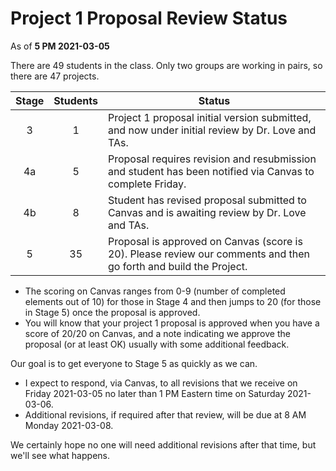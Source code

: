 # Project 1 Proposal Review Status

As of **5 PM 2021-03-05**

There are 49 students in the class. Only two groups are working in pairs, so there are 47 projects.

Stage | Students | Status
:----: | :------: | --------------------------------------------------------------------------------------
3 | 1 | Project 1 proposal initial version submitted, and now under initial review by Dr. Love and TAs.
4a | 5 | Proposal requires revision and resubmission and student has been notified via Canvas to complete Friday.
4b | 8 | Student has revised proposal submitted to Canvas and is awaiting review by Dr. Love and TAs.
5 | 35 | Proposal is approved on Canvas (score is 20). Please review our comments and then go forth and build the Project.

- The scoring on Canvas ranges from 0-9 (number of completed elements out of 10) for those in Stage 4 and then jumps to 20 (for those in Stage 5) once the proposal is approved.
- You will know that your project 1 proposal is approved when you have a score of 20/20 on Canvas, and a note indicating we approve the proposal (or at least OK) usually with some additional feedback. 

Our goal is to get everyone to Stage 5 as quickly as we can.

- I expect to respond, via Canvas, to all revisions that we receive on Friday 2021-03-05 no later than 1 PM Eastern time on Saturday 2021-03-06.
- Additional revisions, if required after that review, will be due at 8 AM Monday 2021-03-08.

We certainly hope no one will need additional revisions after that time, but we'll see what happens.

